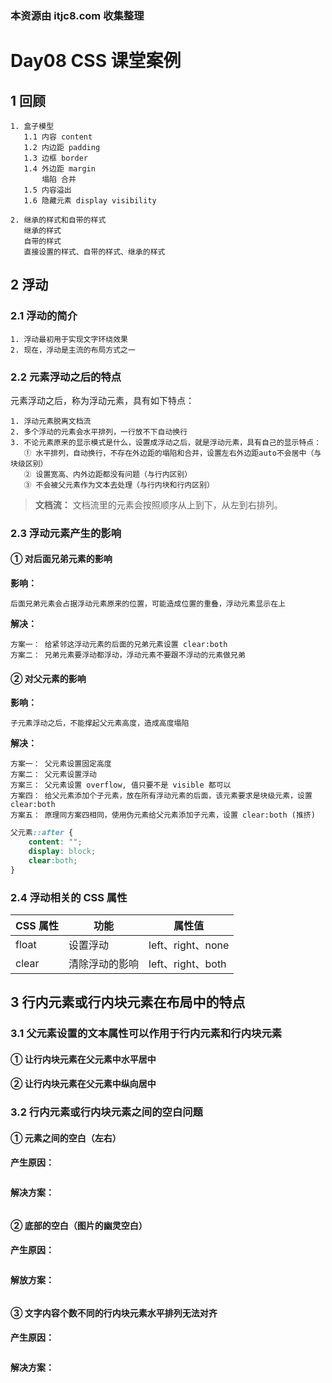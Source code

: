 ### 本资源由 itjc8.com 收集整理
# Day08 CSS 课堂案例

## 1 回顾

```
1. 盒子模型
   1.1 内容 content
   1.2 内边距 padding
   1.3 边框 border
   1.4 外边距 margin
       塌陷 合并
   1.5 内容溢出 
   1.6 隐藏元素 display visibility
   
2. 继承的样式和自带的样式
   继承的样式
   自带的样式
   直接设置的样式、自带的样式、继承的样式
```





## 2 浮动

### 2.1 浮动的简介

```
1. 浮动最初用于实现文字环绕效果
2. 现在，浮动是主流的布局方式之一
```

### 2.2 元素浮动之后的特点

元素浮动之后，称为浮动元素，具有如下特点：

```
1. 浮动元素脱离文档流
2. 多个浮动的元素会水平排列，一行放不下自动换行
3. 不论元素原来的显示模式是什么，设置成浮动之后，就是浮动元素，具有自己的显示特点：
   ① 水平排列，自动换行，不存在外边距的塌陷和合并，设置左右外边距auto不会居中（与块级区别）
   ② 设置宽高、内外边距都没有问题（与行内区别）
   ③ 不会被父元素作为文本去处理（与行内块和行内区别）
```

> **文档流：** 文档流里的元素会按照顺序从上到下，从左到右排列。

### 2.3 浮动元素产生的影响

 #### ① 对后面兄弟元素的影响

**影响：**

```
后面兄弟元素会占据浮动元素原来的位置，可能造成位置的重叠，浮动元素显示在上
```

**解决：**

```
方案一： 给紧邻这浮动元素的后面的兄弟元素设置 clear:both
方案二： 兄弟元素要浮动都浮动，浮动元素不要跟不浮动的元素做兄弟
```

#### ② 对父元素的影响

**影响：**

```
子元素浮动之后，不能撑起父元素高度，造成高度塌陷
```

**解决：**

```
方案一： 父元素设置固定高度
方案二： 父元素设置浮动
方案三： 父元素设置 overflow, 值只要不是 visible 都可以
方案四： 给父元素添加个子元素，放在所有浮动元素的后面，该元素要求是块级元素，设置 clear:both
方案五： 原理同方案四相同，使用伪元素给父元素添加子元素，设置 clear:both (推挤)
```

```css
父元素::after {
    content: "";
    display: block;
    clear:both;
}
```

### 2.4 浮动相关的 CSS 属性

| CSS 属性 | 功能           | 属性值            |
| -------- | -------------- | ----------------- |
| float    | 设置浮动       | left、right、none |
| clear    | 清除浮动的影响 | left、right、both |



## 3 行内元素或行内块元素在布局中的特点

### 3.1 父元素设置的文本属性可以作用于行内元素和行内块元素

#### ① 让行内块元素在父元素中水平居中

#### ② 让行内块元素在父元素中纵向居中

### 3.2 行内元素或行内块元素之间的空白问题

#### ① 元素之间的空白（左右）

**产生原因：**

```

```

**解决方案：**

```

```

#### ② 底部的空白（图片的幽灵空白）

**产生原因：**

```

```

**解放方案：**

```

```

#### ③ 文字内容个数不同的行内块元素水平排列无法对齐

**产生原因：**

```

```

**解决方案：**

```

```





















